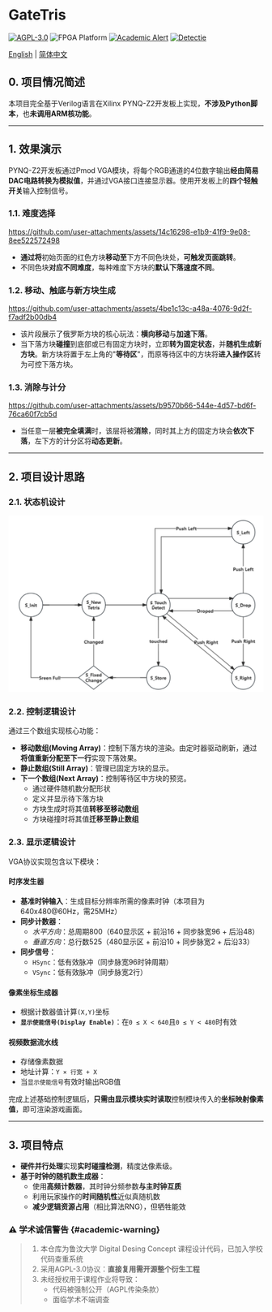 # **GateTris**
[![AGPL-3.0](https://img.shields.io/badge/License-AGPL%203.0-blue?logo=gnu)](LICENSE)
![FPGA Platform](https://img.shields.io/badge/FPGA-Xilinx-8716F?logo=xilinx)
[![Academic Alert](https://img.shields.io/badge/ACADEMIC_USE-RESTRICTED-red?logo=academia)](#academic-warning)
[![Detectie](https://img.shields.io/badge/Plagiarism_Detectie-ACTIEF-red)](#academic-warning)


[English](README.md) | [简体中文](README_zh.md)

## **0. 项目情况简述**
本项目完全基于Verilog语言在Xilinx PYNQ-Z2开发板上实现，**不涉及Python脚本**，也**未调用ARM核功能**。

---

## **1. 效果演示**
PYNQ-Z2开发板通过Pmod VGA模块，将每个RGB通道的4位数字输出**经由简易DAC电路转换为模拟值**，并通过VGA接口连接显示器。使用开发板上的**四个轻触开关**输入控制信号。

### **1.1. 难度选择**
https://github.com/user-attachments/assets/14c16298-e1b9-41f9-9e08-8ee522572498

*   **通过将**初始页面的红色方块**移动至**下方不同色块处，**可触发页面跳转**。  
*   不同色块**对应不同难度**，每种难度下方块的**默认下落速度不同**。  

### **1.2. 移动、触底与新方块生成**
https://github.com/user-attachments/assets/4be1c13c-a48a-4076-9d2f-f7adf2b00db4

*   该片段展示了俄罗斯方块的核心玩法：**横向移动**与**加速下落**。  
*   当下落方块**碰撞**到底部或已有固定方块时，立即**转为固定状态**，并**随机生成新方块**。新方块将置于左上角的"**等待区**"，而原等待区中的方块将**进入操作区**转为可控下落方块。

### **1.3. 消除与计分**
https://github.com/user-attachments/assets/b9570b66-544e-4d57-bd6f-76ca60f7cb5d

*   当任意一层**被完全填满**时，该层将被**消除**，同时其上方的固定方块会**依次下落**，左下方的计分区将**动态更新**。 
 
---

## **2. 项目设计思路**
### **2.1. 状态机设计**
![状态机设计](./FSM.png)

### **2.2. 控制逻辑设计**
通过三个数组实现核心功能：  
*   **移动数组(Moving Array)**：控制下落方块的渲染。由定时器驱动刷新，通过**将值重新分配至下一行**实现下落效果。  
*   **静止数组(Still Array)**：管理已固定方块的显示。  
*   **下一个数组(Next Array)**：控制等待区中方块的预览。  
    - 通过硬件随机数分配形状  
    - 定义并显示待下落方块  
    - 方块生成时将其值**转移至移动数组**  
    - 方块碰撞时将其值**迁移至静止数组**  
  
### **2.3. 显示逻辑设计**
VGA协议实现包含以下模块：  
#### **时序发生器**  
- **基准时钟输入**：生成目标分辨率所需的像素时钟（本项目为640x480@60Hz，需25MHz）  
- **同步计数器**：  
  - *水平方向*：总周期800（640显示区 + 前沿16 + 同步脉宽96 + 后沿48）  
  - *垂直方向*：总行数525（480显示区 + 前沿10 + 同步脉宽2 + 后沿33）  
- **同步信号**：  
  - `HSync`：低有效脉冲（同步脉宽96时钟周期）  
  - `VSync`：低有效脉冲（同步脉宽2行）  

#### **像素坐标生成器**  
- 根据计数器值计算`(X,Y)`坐标  
- **`显示使能信号(Display Enable)`**：在`0 ≤ X < 640`且`0 ≤ Y < 480`时有效  

#### **视频数据流水线**  
- 存储像素数据  
- 地址计算：`Y × 行宽 + X`  
- 当`显示使能信号`有效时输出RGB值 

完成上述基础控制逻辑后，**只需由显示模块实时读取**控制模块传入的**坐标映射像素值**，即可渲染游戏画面。

---

## **3. 项目特点**
*   **硬件并行处理**实现**实时碰撞检测**，精度达像素级。  
*   **基于时钟的随机数生成器**：  
    - 使用**高频计数器**，其时钟分频参数**与主时钟互质**  
    - 利用玩家操作的**时间随机性**近似真随机数  
    - **减少逻辑资源占用**（相比算法RNG），但牺牲能效  


### ⚠️ 学术诚信警告 {#academic-warning}
> 1. 本仓库为鲁汶大学 Digital Desing Concept 课程设计代码，已加入学校代码查重系统  
> 2. 采用AGPL-3.0协议：**直接复用需开源整个衍生工程**  
> 3. 未经授权用于课程作业将导致：  
>    - 代码被强制公开（AGPL传染条款）  
>    - 面临学术不端调查



